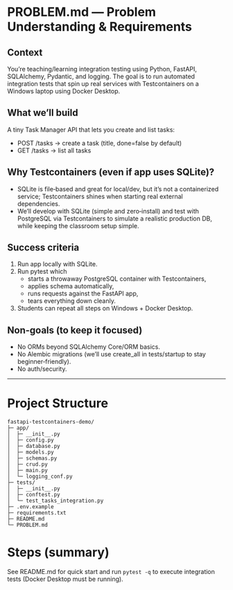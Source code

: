 # PROBLEM.md — Problem Understanding & Requirements

## Context
You’re teaching/learning integration testing using Python, FastAPI, SQLAlchemy, Pydantic, and logging. The goal is to run automated integration tests that spin up real services with Testcontainers on a Windows laptop using Docker Desktop.

## What we’ll build
A tiny Task Manager API that lets you create and list tasks:
- POST /tasks → create a task (title, done=false by default)
- GET /tasks → list all tasks

## Why Testcontainers (even if app uses SQLite)?
- SQLite is file‑based and great for local/dev, but it’s not a containerized service; Testcontainers shines when starting real external dependencies.
- We’ll develop with SQLite (simple and zero‑install) and test with PostgreSQL via Testcontainers to simulate a realistic production DB, while keeping the classroom setup simple.

## Success criteria
1. Run app locally with SQLite.
2. Run pytest which
   - starts a throwaway PostgreSQL container with Testcontainers,
   - applies schema automatically,
   - runs requests against the FastAPI app,
   - tears everything down cleanly.
3. Students can repeat all steps on Windows + Docker Desktop.

## Non-goals (to keep it focused)
- No ORMs beyond SQLAlchemy Core/ORM basics.
- No Alembic migrations (we’ll use create_all in tests/startup to stay beginner‑friendly).
- No auth/security.

---

# Project Structure
```
fastapi-testcontainers-demo/
├─ app/
│  ├─ __init__.py
│  ├─ config.py
│  ├─ database.py
│  ├─ models.py
│  ├─ schemas.py
│  ├─ crud.py
│  ├─ main.py
│  └─ logging_conf.py
├─ tests/
│  ├─ __init__.py
│  ├─ conftest.py
│  └─ test_tasks_integration.py
├─ .env.example
├─ requirements.txt
├─ README.md
└─ PROBLEM.md
```

# Steps (summary)
See README.md for quick start and run `pytest -q` to execute integration tests (Docker Desktop must be running).
